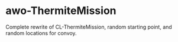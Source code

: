 # awo-ThermiteMission
Complete rewrite of CL-ThermiteMission, random starting point, and random locations for convoy.
